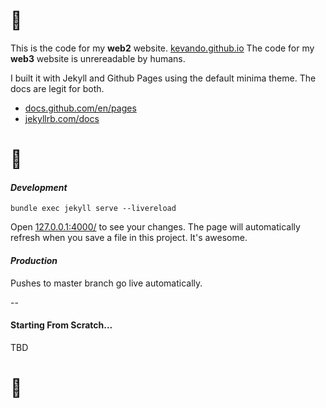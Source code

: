 # 🍌

This is the code for my **web2** website. [kevando.github.io](https://kevando.github.io) The code for my **web3** website is unrereadable by humans. 


I built it with Jekyll and Github Pages using the default minima theme. The docs are legit for both.


- [docs.github.com/en/pages](https://docs.github.com/en/pages)
- [jekyllrb.com/docs](https://jekyllrb.com/docs/)

# 🍌


#### *Development*
`bundle exec jekyll serve --livereload`

Open [127.0.0.1:4000/](http://127.0.0.1:4000) to see your changes. The page will automatically refresh when you save a file in this project. It's awesome.

#### *Production*
Pushes to master branch go live automatically.

--

#### Starting From Scratch...

TBD

# 🍌

